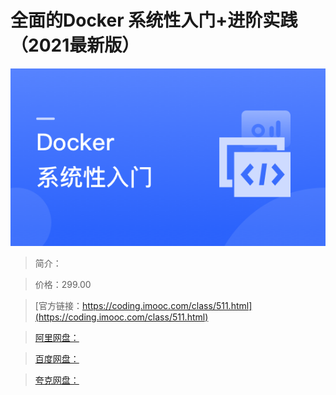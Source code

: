 # 全面的Docker 系统性入门+进阶实践（2021最新版）

![img](../../assets/60cc04f609f2d0e205400304.png)

> 简介：

> 价格：299.00

> [官方链接：https://coding.imooc.com/class/511.html](https://coding.imooc.com/class/511.html)

> [阿里网盘：]()

> [百度网盘：]()

> [夸克网盘：]()
